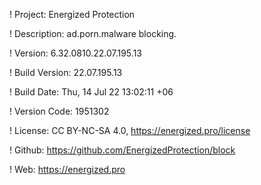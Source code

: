 ! Project: Energized Protection

! Description: ad.porn.malware blocking.

! Version: 6.32.0810.22.07.195.13

! Build Version: 22.07.195.13

! Build Date: Thu, 14 Jul 22 13:02:11 +06

! Version Code: 1951302

! License: CC BY-NC-SA 4.0, https://energized.pro/license

! Github: https://github.com/EnergizedProtection/block

! Web: https://energized.pro
